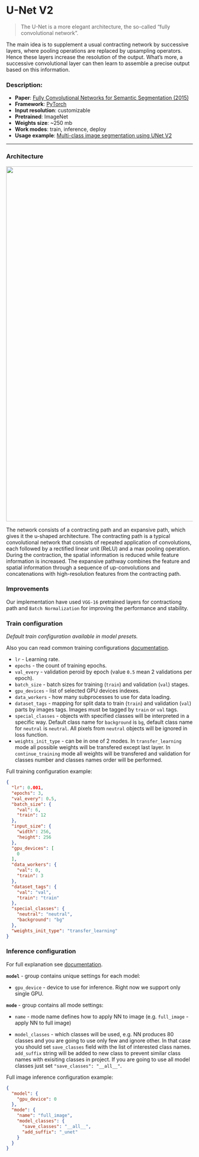 # U-Net V2

> The U-Net is a more elegant architecture, the so-called “fully convolutional network”.

The main idea is to supplement a usual contracting network by successive layers, where pooling operations are replaced by upsampling operators. Hence these layers increase the resolution of the output. What’s more, a successive convolutional layer can then learn to assemble a precise output based on this information.

### Description:
- **Paper**: [Fully Convolutional Networks for Semantic Segmentation (2015)](https://arxiv.org/abs/1411.4038)
- **Framework**: [PyTorch](https://pytorch.org/)
- **Input resolution**: customizable
- **Pretrained**: ImageNet
- **Weights size**: ~250 mb
- **Work modes**: train, inference, deploy
- **Usage example**: [Multi-class image segmentation using UNet V2](https://docs.supervise.ly/neural-networks/examples/unet_lemon)

---

### Architecture
<img src="https://i.imgur.com/hNcR2VT.png" width=960/>

The network consists of a contracting path and an expansive path, which gives it the u-shaped architecture. The contracting path is a typical convolutional network that consists of repeated application of convolutions, each followed by a rectified linear unit (ReLU) and a max pooling operation. During the contraction, the spatial information is reduced while feature information is increased. The expansive pathway combines the feature and spatial information through a sequence of up-convolutions and concatenations with high-resolution features from the contracting path.

### Improvements
Our implementation have used `VGG-16` pretrained layers for contractiong path and `Batch Normalization` for improving the performance and stability.

### Train configuration
_Default train configuration available in model presets._ 

Also you can read common training configurations [documentation](https://docs.supervise.ly/neural-networks/configs/inference_config/).

- `lr` - Learning rate.
- `epochs` - the count of training epochs.
- `val_every` - validation peroid by epoch (value `0.5` mean 2 validations per epoch).
- `batch_size` - batch sizes for training (`train`) and validation (`val`) stages.
- `gpu_devices` - list of selected GPU devices indexes.
- `data_workers` - how many subprocesses to use for data loading.
- `dataset_tags` - mapping for split data to train (`train`) and validation (`val`) parts by images tags. Images must be tagged by `train` or `val` tags.
- `special_classes` - objects with specified classes will be interpreted in a specific way. Default class name for `background` is `bg`, default class name for `neutral` is `neutral`. All pixels from `neutral` objects will be ignored in loss function. 
- `weights_init_type` - can be in one of 2 modes. In `transfer_learning` mode all possible weights will be transfered except last layer. In `continue_training` mode all weights will be transfered and validation for classes number and classes names order will be performed.

Full training configuration example:
```json
{
  "lr": 0.001,
  "epochs": 3,
  "val_every": 0.5,
  "batch_size": {
    "val": 6,
    "train": 12
  },
  "input_size": {
    "width": 256,
    "height": 256
  },
  "gpu_devices": [
    0
  ],
  "data_workers": {
    "val": 0,
    "train": 3
  },
  "dataset_tags": {
    "val": "val",
    "train": "train"
  },
  "special_classes": {
    "neutral": "neutral",
    "background": "bg"
  },
  "weights_init_type": "transfer_learning"
}
```

### Inference configuration

For full explanation see [documentation](https://docs.supervise.ly/neural-networks/configs/inference_config).

**`model`** - group contains unique settings for each model:
 
  * `gpu_device` - device to use for inference. Right now we support only single GPU.

 
**`mode`** - group contains all mode settings:

  *  `name` - mode name defines how to apply NN to image (e.g. `full_image` - apply NN to full image)
   
  *  `model_classes` - which classes will be used, e.g. NN produces 80 classes and you are going to use only few and ignore other. In that case you should set `save_classes` field with the list of interested class names. `add_suffix` string will be added to new class to prevent similar class names with exisiting classes in project. If you are going to use all model classes just set `"save_classes": "__all__"`.


Full image inference configuration example:

```json
{
  "model": {
    "gpu_device": 0
  },
  "mode": {
    "name": "full_image",
    "model_classes": {
      "save_classes": "__all__",
      "add_suffix": "_unet"
    }
  }
}
```